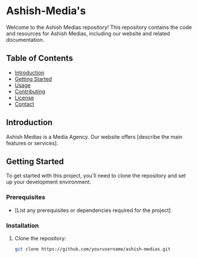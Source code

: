 # Ashish-Media's

Welcome to the Ashish Medias repository! This repository contains the code and resources for Ashish Medias, including our website and related documentation.

## Table of Contents

- [Introduction](#introduction)
- [Getting Started](#getting-started)
- [Usage](#usage)
- [Contributing](#contributing)
- [License](#license)
- [Contact](#contact)

## Introduction

Ashish Medias is a Media Agency. Our website offers [describe the main features or services].

## Getting Started

To get started with this project, you'll need to clone the repository and set up your development environment.

### Prerequisites

- [List any prerequisites or dependencies required for the project]

### Installation

1. Clone the repository:
   ```bash
   git clone https://github.com/yourusername/ashish-medias.git
